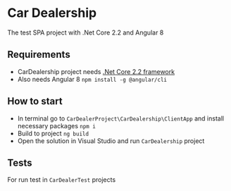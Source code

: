# Car Dealership
The test SPA project with .Net Core 2.2 and Angular 8

## Requirements
- CarDealership project needs [.Net Core 2.2 framework](https://dotnet.microsoft.com/download/visual-studio-sdks?utm_source=getdotnetsdk&utm_medium=referral)
- Also needs Angular 8 `npm install -g @angular/cli `

## How to start
- In terminal go to `CarDealerProject\CarDealership\ClientApp` and install necessary packages `npm i`
- Build to project `ng build`
- Open the solution in Visual Studio and run `CarDealership` project

## Tests
For run test in `CarDealerTest` projects
